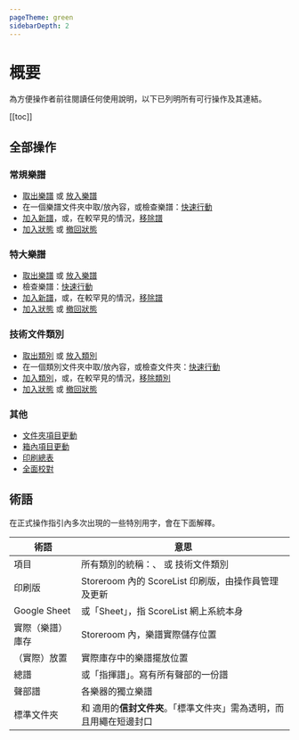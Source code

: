 ```yaml
---
pageTheme: green
sidebarDepth: 2
---
```


# 概要
為方便操作者前往閱讀任何使用說明，以下已列明所有可行操作及其連結。

[[toc]]

## 全部操作

### 常規樂譜
* [取出樂譜](./handling-existing-scores#標準提取) 或 [放入樂譜](./handling-existing-scores#標準存放)
* 在一個樂譜文件夾中取/放內容，或檢查樂譜：[快速行動](./handling-existing-scores#快速行動)
* [加入新譜](./editing-sheet-data#加譜)，或，在較罕見的情況，[移除譜](./editing-sheet-data#移除)
* [加入狀態](./general-management#加入-移除狀態) 或 [撤回狀態](./general-management#撤回狀態-或-移除筆記)

### 特大樂譜
* [取出樂譜](./handling-existing-scores#標準提取) 或 [放入樂譜](./handling-existing-scores#標準存放)
* 檢查樂譜：[快速行動](./handling-existing-scores#快速行動)
* [加入新譜](./editing-sheet-data#加譜)，或，在較罕見的情況，[移除譜](./editing-sheet-data#移除)
* [加入狀態](./general-management#加入-移除狀態) 或 [撤回狀態](./general-management#撤回狀態-或-移除筆記)

### 技術文件類別
* [取出類別](./handling-existing-scores#標準提取) 或 [放入類別](./handling-existing-scores#標準存放)
* 在一個類別文件夾中取/放內容，或檢查文件夾：[快速行動](./handling-existing-scores#快速行動)
* [加入類別](./editing-sheet-data#加譜)，或，在較罕見的情況，[移除類別](./editing-sheet-data#移除)
* [加入狀態](./general-management#加入-移除狀態) 或 [撤回狀態](./general-management#撤回狀態-或-移除筆記)

### 其他
* [文件夾項目更動](./handling-existing-scores#文件夾項目更動規則)
* [箱內項目更動](./handling-existing-scores#箱內項目更動規則)
* [印刷總表](./general-management#印刷總表)
* [全面校對](./general-management#全面校對)

## 術語
在正式操作指引內多次出現的一些特別用字，會在下面解釋。

| 術語 | 意思 |
| ---- | ------ |
| 項目 | 所有類別的統稱：<regular-scores />、<oversized-scores /> 或 <technical-papers>技術文件類別</technical-papers> |
| 印刷版 | Storeroom 內的 ScoreList 印刷版，由操作員管理及更新 |
| Google Sheet | 或「Sheet」，指 ScoreList 網上系統本身 |
| 實際（樂譜）庫存 | Storeroom 內，樂譜實際儲存位置 |
|（實際）放置 | 實際庫存中的樂譜擺放位置 |
| 總譜 | 或「指揮譜」。寫有所有聲部的一份譜 |
| 聲部譜 | 各樂器的獨立樂譜 |
| 標準文件夾 | <regular-scores /> 和 <technical-papers /> 適用的**信封文件夾**。「標準文件夾」需為透明，而且用繩在短邊封口 |
